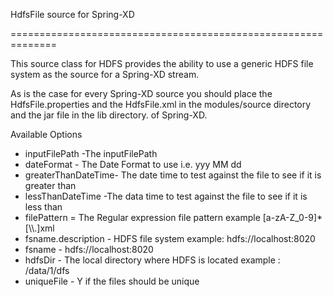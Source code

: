 <p>HdfsFile source for Spring-XD</p>
<p>==============================================================</p>

<p>This source class for HDFS provides the ability to use a generic HDFS file system as the source for a Spring-XD stream.</p>
<p>As is the case for every Spring-XD source you should place the HdfsFile.properties and the HdfsFile.xml in the modules/source directory and the jar file in the lib directory. of Spring-XD.
<p>Available Options</p>
<ul>
<li>inputFilePath -The inputFilePath</li>
<li>dateFormat - The Date Format to use i.e. yyy MM dd</li>
<li>greaterThanDateTime- The date time to test against the file to see if it is greater than</li>
<li>lessThanDateTime -The data time to test against the file to see if it is less than</li>
<li>filePattern = The Regular expression file pattern example [a-zA-Z_0-9]*[\\.]xml
<li>fsname.description - HDFS file system example: hdfs://localhost:8020</li>
<li>fsname - hdfs://localhost:8020</li>
<li>hdfsDir - The local directory where HDFS is located example : /data/1/dfs</li>
<li>uniqueFile - Y if the files should be unique </li>
</ul>

